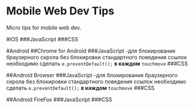 Mobile Web Dev Tips
===================

Micro tips for mobile web dev.


#iOS
###JavaScript
###CSS

#Android
##Chrome for Android
###JavaScript
-для блокирования браузерного скрола без блокировки стандартного  поведения ссылок необходимо сделать `e.preventDefault();` **в каждом** `touchmove`
###CSS

##Android Browser
###JavaScript
-для блокирования браузерного скрола без блокировки стандартного  поведения ссылок необходимо сделать `e.preventDefault();` **в каждом** `touchmove`
###CSS

##Android FireFox
###JavaScript
###CSS
